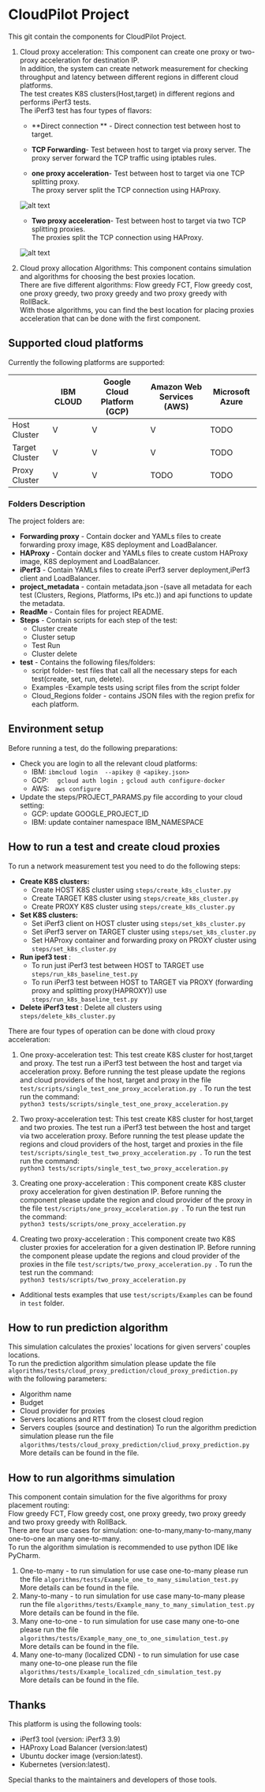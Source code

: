 # CloudPilot Project
This git contain the components for CloudPilot Project.
1) Cloud proxy acceleration:
    This component can create one proxy or two-proxy acceleration for destination IP.  
    In addition, the system can create network measurement for checking throughput and latency between different regions in different cloud platforms.  
    The test creates K8S clusters(Host,target) in different regions and performs iPerf3 tests.  
    The iPerf3 test has four types of flavors:
    - **Direct connection ** - Direct connection test between host to target.
    - **TCP Forwarding**- Test between host to target via proxy server.
                   The proxy server forward the TCP traffic using iptables rules.
                   
    - **one proxy acceleration**- Test between host to target via one TCP splitting proxy.  
                The proxy server split the TCP connection using HAProxy.
    
    ![alt text](./ReadMe/one_proxy_acceleration.png)
    
    - **Two proxy acceleration**- Test between host to target via two TCP splitting proxies.  
                The proxies split the TCP connection using HAProxy.
                
    ![alt text](./ReadMe/two_proxy_acceleration.png)
2) Cloud proxy allocation Algorithms:
This component contains simulation and algorithms for choosing the best proxies location.  
There are five different algorithms: Flow greedy FCT, Flow greedy cost, one proxy greedy, two proxy greedy
and two proxy greedy with RollBack.  
With those algorithms, you can find the best location for placing proxies acceleration that can be done 
with the first component.  

## Supported cloud platforms 
Currently the following platforms are supported:

|     | IBM CLOUD | Google Cloud Platform (GCP) | Amazon Web Services (AWS) | Microsoft Azure |
| --- | --- | --- | --- |  --- |
| Host Cluster | V | V | V | TODO |
| Target Cluster | V | V | V | TODO |
| Proxy Cluster| V | V | TODO | TODO|
### Folders Description
The project folders are:
- **Forwarding proxy** - Contain docker and YAMLs files to create forwarding proxy image, K8S deployment and LoadBalancer.  
- **HAProxy**          - Contain docker and YAMLs files to create custom HAProxy image, K8S deployment and LoadBalancer.  
- **iPerf3**           - Contain YAMLs files to create iPerf3 server deployment,iPerf3 client and LoadBalancer.  
- **project_metadata** - contain metadata.json -(save all metadata for each test (Clusters, Regions, Platforms, IPs etc.))
                         and api functions to update the metadata.  
- **ReadMe**           - Contain files for project README.
- **Steps**            - Contain scripts for each step of the test: 
    - Cluster create 
    - Cluster setup 
    - Test Run
    - Cluster delete
- **test**             - Contains the following files/folders: 
    - script folder- test files that call all the necessary steps for each test(create, set, run, delete).
    - Examples -Example tests using script files from the script folder
    - Cloud_Regions folder - contains JSON files with the region prefix for each platform.

## Environment setup
Before running a test, do the following preparations:

- Check you are login to all the relevant cloud platforms:
    - IBM: ``` ibmcloud login  --apikey @ <apikey.json> ```
    - GCP: ```  gcloud auth login ;```  ``` gcloud auth configure-docker ```
    - AWS: ```  aws configure ```
- Update the steps/PROJECT_PARAMS.py file according to your cloud setting:
    - GCP: update GOOGLE_PROJECT_ID
    - IBM: update container namespace IBM_NAMESPACE

## How to run a test and create cloud proxies
To run a network measurement test you need to do the following steps: 
- **Create K8S clusters:** 
    - Create HOST K8S cluster using ```steps/create_k8s_cluster.py```
    - Create TARGET K8S cluster using ```steps/create_k8s_cluster.py```
    - Create PROXY K8S cluster using ```steps/create_k8s_cluster.py``` 
- **Set K8S clusters:**
    - Set iPerf3 client on HOST cluster using ```steps/set_k8s_cluster.py```
    - Set iPerf3 server on TARGET cluster using ```steps/set_k8s_cluster.py```
    - Set HAProxy container and forwarding proxy on PROXY cluster using ```steps/set_k8s_cluster.py```
- **Run ipef3 test** :
    - To run just iPerf3 test between HOST to TARGET use ```steps/run_k8s_baseline_test.py```
    - To run iPerf3 test between HOST to TARGET via  PROXY (forwarding proxy and splitting proxy(HAPROXY)) use  ```steps/run_k8s_baseline_test.py``` 
- **Delete iPerf3 test** : Delete all clusters using ```steps/delete_k8s_cluster.py```

There are four types of operation can be done with cloud proxy acceleration:
1) One proxy-acceleration test:
    This test create K8S cluster for host,target and proxy.
    The test run a iPerf3 test between the host and target via acceleration proxy.
    Before running the test please update the regions and cloud providers of the host, target and proxy
    in the file ```test/scripts/single_test_one_proxy_acceleration.py ```.
    To run the test run the command:  
    ```python3 tests/scripts/single_test_one_proxy_acceleration.py```

2) Two proxy-acceleration test:
    This test create K8S cluster for host,target and two proxies.
    The test run a iPerf3 test between the host and target via two acceleration proxy.
    Before running the test please update the regions and cloud providers of the host, target and proxies
    in the file ```test/scripts/single_test_two_proxy_acceleration.py ```.
    To run the test run the command:  
    ```python3 tests/scripts/single_test_two_proxy_acceleration.py```

3) Creating one proxy-acceleration :
   This component create K8S cluster proxy acceleration for given destination IP. 
    Before running the component please update the region and cloud provider of the proxy
    in the file ```test/scripts/one_proxy_acceleration.py ```.
    To run the test run the command:  
    ```python3 tests/scripts/one_proxy_acceleration.py```

4) Creating two proxy-acceleration :
   This component create two K8S cluster proxies for acceleration for a given  destination IP. 
    Before running the component please update the regions and cloud provider of the proxies
    in the file ```test/scripts/two_proxy_acceleration.py ```.
    To run the test run the command:  
    ```python3 tests/scripts/two_proxy_acceleration.py```
- Additional tests examples that use  ```test/scripts/Examples``` can be found in ```test``` folder. 

## How to run prediction algorithm
This simulation calculates the proxies' locations for given servers' couples locations.  
To run the prediction algorithm simulation please update the file ```algorithms/tests/cloud_proxy_prediction/cloud_proxy_prediction.py ```
with the following parameters:
- Algorithm name
- Budget
- Cloud provider for proxies
- Servers locations and RTT from the closest cloud region
- Servers couples (source and destination)
To run the algorithm prediction simulation please run the file  ```algorithms/tests/cloud_proxy_prediction/cliud_proxy_prediction.py ```  
More details can be found in the file.
## How to run algorithms simulation
This component contain simulation for the five algorithms for proxy placement routing:  
Flow greedy FCT, Flow greedy cost, one proxy greedy, two proxy greedy
and two proxy greedy with RollBack.  
There are four use cases for simulation: one-to-many,many-to-many,many one-to-one an many one-to-many.  
To run the algorithm simulation is recommended to use python IDE like PyCharm.  
1) One-to-many - to run simulation for use case one-to-many please run 
  the file ```algorithms/tests/Example_one_to_many_simulation_test.py ```  
  More details can be found in the file.
2) Many-to-many - to run simulation for use case many-to-many please run 
  the file ```algorithms/tests/Example_many_to_many_simulation_test.py ```  
  More details can be found in the file.
3) Many one-to-one - to run simulation for use case many one-to-one please run 
  the file ```algorithms/tests/Example_many_one_to_one_simulation_test.py ```  
  More details can be found in the file.
4) Many one-to-many (localized CDN) - to run simulation for use case many one-to-one please run 
  the file ```algorithms/tests/Example_localized_cdn_simulation_test.py ```  
  More details can be found in the file.

## Thanks
This platform is using the following tools:
- iPerf3 tool   (version: iPerf3 3.9)
- HAProxy Load Balancer (version:latest)
- Ubuntu docker image (version:latest).
- Kubernetes (version:latest).

Special thanks to the maintainers and developers of those tools.
